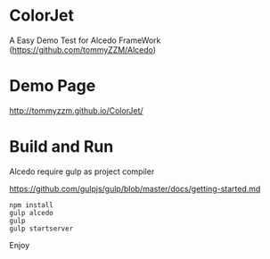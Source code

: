 # ColorJet
A Easy Demo Test for Alcedo FrameWork (https://github.com/tommyZZM/Alcedo)

# Demo Page

http://tommyzzm.github.io/ColorJet/

# Build and Run

Alcedo require gulp as project compiler

https://github.com/gulpjs/gulp/blob/master/docs/getting-started.md

```
npm install 
gulp alcedo 
gulp 
gulp startserver
```
Enjoy






